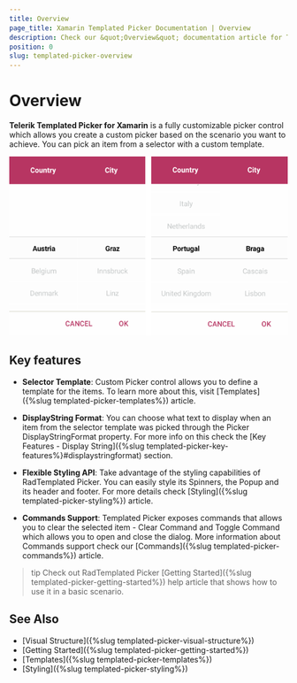 ```yaml
---
title: Overview
page_title: Xamarin Templated Picker Documentation | Overview
description: Check our &quot;Overview&quot; documentation article for Telerik TemplatedPicker for Xamarin control.
position: 0
slug: templated-picker-overview
---
```


# Overview

**Telerik Templated Picker for Xamarin** is a fully customizable picker control which allows you create a custom picker based on the scenario you want to achieve. You can pick an item from a selector with a custom template. 

![Templated Picker Overview](images/templated_picker_overview.png)

## Key features

* **Selector Template**: Custom Picker control allows you to define a template for the items. To learn more about this, visit [Templates]({%slug templated-picker-templates%}) article.

* **DisplayString Format**: You can choose what text to display when an item from the selector template was picked through the Picker DisplayStringFormat property. For more info on this check the [Key Features - Display String]({%slug templated-picker-key-features%}#displaystringformat) section.

* **Flexible Styling API**:  Take advantage of the styling capabilities of RadTemplated Picker. You can easily style its Spinners, the Popup and its header and footer. For more details check [Styling]({%slug templated-picker-styling%}) article.

* **Commands Support**: Templated Picker exposes commands that allows you to clear the selected item - Clear Command and Toggle Command which allows you to open and close the dialog. More information about Commands support check our [Commands]({%slug templated-picker-commands%}) article.

>tip Check out RadTemplated Picker [Getting Started]({%slug templated-picker-getting-started%}) help article that shows how to use it in a basic scenario.

## See Also

- [Visual Structure]({%slug templated-picker-visual-structure%})
- [Getting Started]({%slug templated-picker-getting-started%})
- [Templates]({%slug templated-picker-templates%})
- [Styling]({%slug templated-picker-styling%})